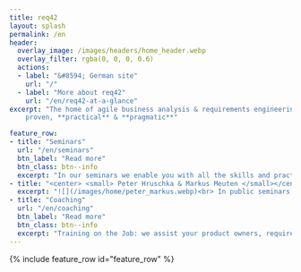 ```yaml
---
title: req42
layout: splash
permalink: /en
header:
  overlay_image: /images/headers/home_header.webp
  overlay_filter: rgba(0, 0, 0, 0.6)
  actions:
  - label: "&#8594; German site"
    url: "/"
  - label: "More about req42"
    url: "/en/req42-at-a-glance"
excerpt: "The home of agile business analysis & requirements engineering: <br> 
    proven, **practical** & **pragmatic**"

feature_row:
- title: "Seminars"
  url: "/en/seminars"
  btn_label: "Read more"
  btn_class: btn--info
  excerpt: "In our seminars we enable you with all the skills and practices needed as product owners or agile requirements engineers."
- title: "<center> <small> Peter Hruschka & Markus Meuten </small></center>"
  excerpt: "![](/images/home/peter_markus.webp)<br> In public seminars we will convince you of the advantages of agile requirements engineering as an „agile duo“."
- title: "Coaching"
  url: "/en/coaching"
  btn_label: "Read more"
  btn_class: btn--info
  excerpt: "Training on the Job: we assist your product owners, requirements specialists and portfolio managers to create, manage, order and refine your product backlog."
---
```


{% include feature_row id="feature_row" %}